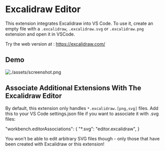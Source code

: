 # Excalidraw Editor

This extension integrates Excalidraw into VS Code.
To use it, create an empty file with a `.excalidraw`, `.excalidraw.svg` or `.excalidraw.png` extension and open it in VSCode.

Try the web version at : <https://excalidraw.com/>

## Demo

![./assets/screenshot.png](https://github.com/excalidraw/excalidraw-vscode/raw/HEAD/extension/assets/screenshot.png)

## Associate Additional Extensions With The Excalidraw Editor

By default, this extension only handles `*.excalidraw.[png,svg]` files. Add this to your VS Code settings.json file if you want to associate it with .svg files:

"workbench.editorAssociations": {
    "*.svg": "editor.excalidraw",
}

You won't be able to edit arbitrary SVG files though - only those that have been created with Excalidraw or this extension!

